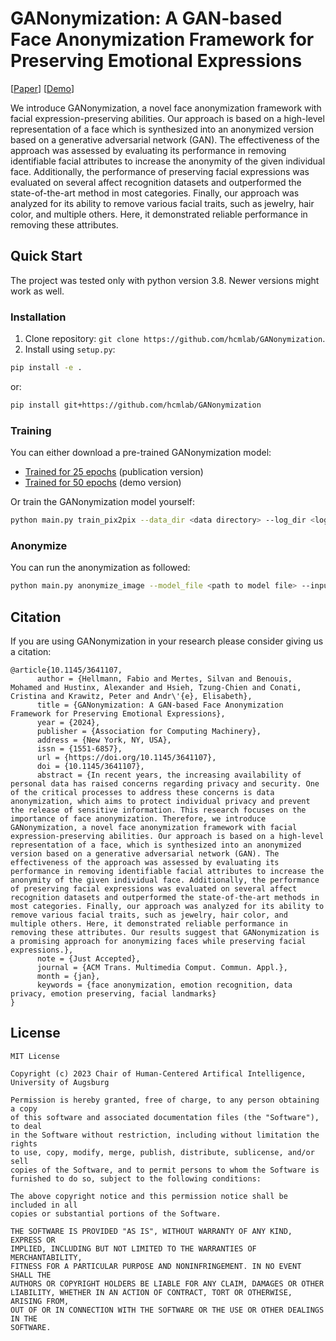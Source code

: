 # GANonymization: A GAN-based Face Anonymization Framework for Preserving Emotional Expressions

[[Paper](https://dl.acm.org/doi/10.1145/3641107)]
[[Demo](https://hcmlab.github.io/GANonymization/)]

We introduce GANonymization, a novel face anonymization framework with facial expression-preserving abilities.
Our approach is based on a high-level representation of a face which is synthesized into an anonymized version based on
a generative adversarial network (GAN).
The effectiveness of the approach was assessed by evaluating its performance in removing identifiable facial attributes
to increase the anonymity of the given individual face.
Additionally, the performance of preserving facial expressions was evaluated on several affect recognition datasets and
outperformed the state-of-the-art method in most categories.
Finally, our approach was analyzed for its ability to remove various facial traits, such as jewelry, hair color, and
multiple others. Here, it demonstrated reliable performance in removing these attributes.

## Quick Start

The project was tested only with python version 3.8. Newer versions might work as well.

### Installation

1. Clone repository: `git clone https://github.com/hcmlab/GANonymization`.
2. Install using `setup.py`:

```bash
pip install -e .
```

or:

```bash
pip install git+https://github.com/hcmlab/GANonymization
```

### Training

You can either download a pre-trained GANonymization model:

* [Trained for 25 epochs](https://mediastore.rz.uni-augsburg.de/get/NsLjQYey65/) (publication version)
* [Trained for 50 epochs](https://mediastore.rz.uni-augsburg.de/get/Sfle_etB1D/) (demo version)

Or train the GANonymization model yourself:

```bash
python main.py train_pix2pix --data_dir <data directory> --log_dir <log directory> --models_dir <models directory> --output_dir <output directory> --dataset_name <name of the dataset>
```

### Anonymize

You can run the anonymization as followed:

```bash
python main.py anonymize_image --model_file <path to model file> --input_file <image file> --output_file <output file>
```

## Citation

If you are using GANonymization in your research please consider giving us a citation:

```
@article{10.1145/3641107,
      author = {Hellmann, Fabio and Mertes, Silvan and Benouis, Mohamed and Hustinx, Alexander and Hsieh, Tzung-Chien and Conati, Cristina and Krawitz, Peter and Andr\'{e}, Elisabeth},
      title = {GANonymization: A GAN-based Face Anonymization Framework for Preserving Emotional Expressions},
      year = {2024},
      publisher = {Association for Computing Machinery},
      address = {New York, NY, USA},
      issn = {1551-6857},
      url = {https://doi.org/10.1145/3641107},
      doi = {10.1145/3641107},
      abstract = {In recent years, the increasing availability of personal data has raised concerns regarding privacy and security. One of the critical processes to address these concerns is data anonymization, which aims to protect individual privacy and prevent the release of sensitive information. This research focuses on the importance of face anonymization. Therefore, we introduce GANonymization, a novel face anonymization framework with facial expression-preserving abilities. Our approach is based on a high-level representation of a face, which is synthesized into an anonymized version based on a generative adversarial network (GAN). The effectiveness of the approach was assessed by evaluating its performance in removing identifiable facial attributes to increase the anonymity of the given individual face. Additionally, the performance of preserving facial expressions was evaluated on several affect recognition datasets and outperformed the state-of-the-art methods in most categories. Finally, our approach was analyzed for its ability to remove various facial traits, such as jewelry, hair color, and multiple others. Here, it demonstrated reliable performance in removing these attributes. Our results suggest that GANonymization is a promising approach for anonymizing faces while preserving facial expressions.},
      note = {Just Accepted},
      journal = {ACM Trans. Multimedia Comput. Commun. Appl.},
      month = {jan},
      keywords = {face anonymization, emotion recognition, data privacy, emotion preserving, facial landmarks}
}
```

## License

```
MIT License

Copyright (c) 2023 Chair of Human-Centered Artifical Intelligence, University of Augsburg

Permission is hereby granted, free of charge, to any person obtaining a copy
of this software and associated documentation files (the "Software"), to deal
in the Software without restriction, including without limitation the rights
to use, copy, modify, merge, publish, distribute, sublicense, and/or sell
copies of the Software, and to permit persons to whom the Software is
furnished to do so, subject to the following conditions:

The above copyright notice and this permission notice shall be included in all
copies or substantial portions of the Software.

THE SOFTWARE IS PROVIDED "AS IS", WITHOUT WARRANTY OF ANY KIND, EXPRESS OR
IMPLIED, INCLUDING BUT NOT LIMITED TO THE WARRANTIES OF MERCHANTABILITY,
FITNESS FOR A PARTICULAR PURPOSE AND NONINFRINGEMENT. IN NO EVENT SHALL THE
AUTHORS OR COPYRIGHT HOLDERS BE LIABLE FOR ANY CLAIM, DAMAGES OR OTHER
LIABILITY, WHETHER IN AN ACTION OF CONTRACT, TORT OR OTHERWISE, ARISING FROM,
OUT OF OR IN CONNECTION WITH THE SOFTWARE OR THE USE OR OTHER DEALINGS IN THE
SOFTWARE.
```
